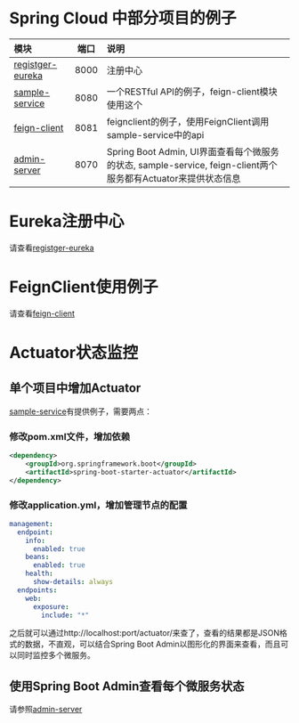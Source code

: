 Spring Cloud 中部分项目的例子
============================

模块 | 端口 | 说明 |
|:------------ |:--:|:--------------- |
|[registger-eureka](./register-eureka) | 8000 |注册中心 |
|[sample-service](./sample-service) | 8080 |一个RESTful API的例子，feign-client模块使用这个|
|[feign-client](./feign-client) | 8081 |feignclient的例子，使用FeignClient调用sample-service中的api|
|[admin-server](./admin-server)| 8070 |Spring Boot Admin, UI界面查看每个微服务的状态, sample-service, feign-client两个服务都有Actuator来提供状态信息 |

# Eureka注册中心
请查看[registger-eureka](./register-eureka)

# FeignClient使用例子
请查看[feign-client](./feign-client)

# Actuator状态监控
## 单个项目中增加Actuator
[sample-service](./sample-service)有提供例子，需要两点：
### 修改pom.xml文件，增加依赖
```XML
<dependency>
    <groupId>org.springframework.boot</groupId>
    <artifactId>spring-boot-starter-actuator</artifactId>
</dependency>

```
### 修改application.yml，增加管理节点的配置
```yml
management:
  endpoint:
    info:
      enabled: true
    beans:
      enabled: true
    health:
      show-details: always
  endpoints:
    web:
      exposure:
        include: "*"
```
之后就可以通过http://localhost:port/actuator/来查了，查看的结果都是JSON格式的数据，不直观，可以结合Spring Boot Admin以图形化的界面来查看，而且可以同时监控多个微服务。

## 使用Spring Boot Admin查看每个微服务状态
请参照[admin-server](./admin-server)
